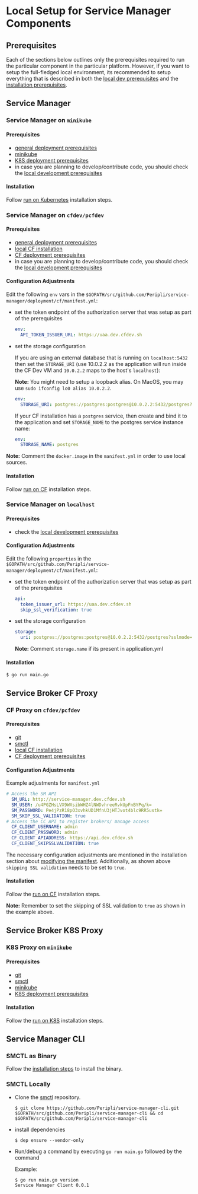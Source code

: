 # Local Setup for Service Manager Components

## Prerequisites

Each of the sections below outlines only the prerequisites required to run the particular component in the particular platform. However, if you want to setup the full-fledged local environment, its recommended to setup everything that is described in both the [local dev prerequisites](develop-prerequisites.md) and the [installation prerequisites](install-prerequisites.md).

## Service Manager

### Service Manager on `minikube`

#### Prerequisites

 * [general deployment prerequisites](./install-prerequisites.md#general-deployment-prerequisites)
 * [minikube](./develop-prerequisites.md#minikube)
 * [K8S deployment prerequisites](./install-prerequisites.md#kubernetes-deployment-prerequisites)
 * in case you are planning to develop/contribute code, you should check the [local development prerequisites](./develop-prerequisites#local-development-prerequisites)

#### Installation 

Follow [run on Kubernetes](./../install/sm.md#run-on-Kubernertes) installation steps.

### Service Manager on `cfdev/pcfdev`

#### Prerequisites

 * [general deployment prerequisites](./install-prerequisites.md#general-deployment-prerequisites)
 * [local CF installation](./develop-prerequisites.md#local-cf-setup)
 * [CF deployment prerequisites](./install-prerequisites.md#cloud-foundry-deployment-prerequisites)
 * in case you are planning to develop/contribute code, you should check the [local development prerequisites](./develop-prerequisites#local-development-prerequisites)
 
#### Configuration Adjustments

Edit the following `env` vars in the `$GOPATH/src/github.com/Peripli/service-manager/deployment/cf/manifest.yml`:
* set the token endpoint of the authorization server that was setup as part of the prerequisites
    ```yml
    env:
      API_TOKEN_ISSUER_URL: https://uaa.dev.cfdev.sh
    ```
* set the storage configuration

    If you are using an external database that is running on `localhost:5432` then set the `STORAGE_URI` (use 10.0.2.2 as the application will run inside the CF Dev VM and `10.0.2.2` maps to the host's `localhost`):

    **Note:** You might need to setup a loopback alias. On MacOS, you may use `sudo ifconfig lo0 alias 10.0.2.2`.

    ```yml
    env:
      STORAGE_URI: postgres://postgres:postgres@10.0.2.2:5432/postgres?sslmode=disable
    ```

    If your CF installation has a `postgres` service, then create and bind it to the application and set `STORAGE_NAME` to the postgres service instance name:

    ```yml
    env:
      STORAGE_NAME: postgres
    ```

**Note:** Comment the `docker.image` in the `manifest.yml` in order to use local sources.

#### Installation

Follow [run on CF](./../install/sm.md#run-on-CF) installation steps.

### Service Manager on `localhost`

#### Prerequisites

* check the [local development prerequisites](./develop-prerequisites.md#local-development-prerequisites) 

#### Configuration Adjustments

Edit the following `properties` in the `$GOPATH/src/github.com/Peripli/service-manager/deployment/cf/manifest.yml`:
* set the token endpoint of the authorization server that was setup as part of the prerequisites
    ```yml
    api:
      token_issuer_url: https://uaa.dev.cfdev.sh
      skip_ssl_verification: true
    ```
* set the storage configuration

    ```yml
    storage:
      uri: postgres://postgres:postgres@10.0.2.2:5432/postgres?sslmode=disable
    ```

    **Note:** Comment `storage.name` if its present in application.yml


#### Installation

```console
$ go run main.go
```

## Service Broker CF Proxy

### CF Proxy on `cfdev/pcfdev`

#### Prerequisites

 * [git](https://git-scm.com/)
 * [smctl](https://github.com/Peripli/service-manager-cli/blob/master/README.md)
 * [local CF installation](./develop-prerequisites.md#local-cf-setup)
 * [CF deployment prerequisites](./install-prerequisites.md#cloud-foundry-deployment-prerequisites)

#### Configuration Adjustments

Example adjustments for `manifest.yml`

```yml 
# Access the SM API
  SM_URL: http://service-manager.dev.cfdev.sh
  SM_USER: /u4PGZHsLVX9WXsibWHZ4lNWDvhreeRvkUpFnBYPq/k=
  SM_PASSWORD: Pe4jPzR18pO3xvhkUD1MfnU3jHTJvot4blc9RR5ustk=
  SM_SKIP_SSL_VALIDATION: true
# Access the CC API to register brokers/ manage access
  CF_CLIENT_USERNAME: admin
  CF_CLIENT_PASSWORD: admin
  CF_CLIENT_APIADDRESS: https://api.dev.cfdev.sh
  CF_CLIENT_SKIPSSLVALIDATION: true
```

The necessary configuration adjustments are mentioned in the installation section about [modifying the manifest](../install/cf-proxy.md#modify-manifest.yml). Additionally, as shown above `skipping SSL validation` needs to be set to `true`.

#### Installation

Follow the [run on CF](./../install/cf-proxy.md) installation steps.

**Note:** Remember to set the skipping of SSL validation to `true` as shown in the example above.

## Service Broker K8S Proxy

### K8S Proxy on `minikube`

#### Prerequisites

 * [git](https://git-scm.com/)
 * [smctl](https://github.com/Peripli/service-manager-cli/blob/master/README.md)
 * [minikube](./develop-prerequisites.md#local-k8s-setup)
 * [K8S deployment prerequisites](./install-prerequisites.md#kubernetes-deployment-prerequisites)

#### Installation

Follow the [run on K8S](./../install/k8s-proxy.md) installation steps.

## Service Manager CLI

### SMCTL as Binary

Follow the [installation steps](./../installation/cli.md) to install the binary.

### SMCTL Locally

* Clone the [smctl](https://github.com/Peripli/service-manager-cli) repository.

    ```console
    $ git clone https://github.com/Peripli/service-manager-cli.git $GOPATH/src/github.com/Peripli/service-manager-cli && cd $GOPATH/src/github.com/Peripli/service-manager-cli
    ```

* install dependencies

    ```console
    $ dep ensure --vendor-only
    ```
* Run/debug a command by executing `go run main.go` followed by the command

    Example:
    ```console
    $ go run main.go version
    Service Manager Client 0.0.1
    ```